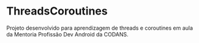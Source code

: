 # ThreadsCoroutines
Projeto desenvolvido para aprendizagem de threads e coroutines em aula da Mentoria Profissão Dev Android da CODANS.

